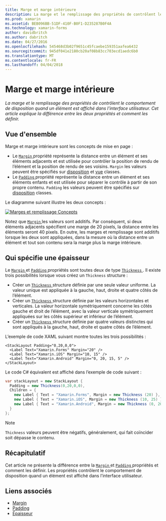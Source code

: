 ```yaml
---
title: Marge et marge intérieure
description: La marge et le remplissage des propriétés de contrôlent le comportement de disposition quand un élément est affiché dans l’interface utilisateur. Cet article explique la différence entre les deux propriétés et comment les définir.
ms.prod: xamarin
ms.assetid: BEB096BB-51DF-410F-B0F1-D235287B0F4A
ms.technology: xamarin-forms
author: davidbritch
ms.author: dabritch
ms.date: 04/27/2016
ms.openlocfilehash: 545468d3b02f9651c45fcaebe159351aafea6432
ms.sourcegitcommit: 945df041e2180cb20af08b83cc703ecd1aedc6b0
ms.translationtype: MT
ms.contentlocale: fr-FR
ms.lasthandoff: 04/04/2018
---
```

# <a name="margin-and-padding"></a>Marge et marge intérieure

_La marge et le remplissage des propriétés de contrôlent le comportement de disposition quand un élément est affiché dans l’interface utilisateur. Cet article explique la différence entre les deux propriétés et comment les définir._

## <a name="overview"></a>Vue d'ensemble

Marge et marge intérieure sont les concepts de mise en page :

- Le [ `Margin` ](https://developer.xamarin.com/api/property/Xamarin.Forms.View.Margin/) propriété représente la distance entre un élément et ses éléments adjacents et est utilisée pour contrôler la position de rendu de l’élément et la position de rendu de ses voisins. `Margin` les valeurs peuvent être spécifiés sur [disposition](~/xamarin-forms/user-interface/controls/layouts.md) et [vue](~/xamarin-forms/user-interface/controls/views.md) classes.
- Le [ `Padding` ](https://developer.xamarin.com/api/property/Xamarin.Forms.Layout.Padding/) propriété représente la distance entre un élément et ses éléments enfants et est utilisée pour séparer le contrôle à partir de son propre contenu. `Padding` les valeurs peuvent être spécifiés sur [disposition](~/xamarin-forms/user-interface/controls/layouts.md) classes.

Le diagramme suivant illustre les deux concepts :

[![](margin-and-padding-images/margins-and-padding-sml.png "Marges et remplissage Concepts")](margin-and-padding-images/margins-and-padding.png#lightbox "marges et remplissage Concepts")

Notez que [ `Margin` ](https://developer.xamarin.com/api/property/Xamarin.Forms.View.Margin/) les valeurs sont additifs. Par conséquent, si deux éléments adjacents spécifient une marge de 20 pixels, la distance entre les éléments seront 40 pixels. En outre, les marges et remplissage sont additifs lorsque les deux sont appliquées, dans la mesure où la distance entre un élément et tout son contenu sera la marge plus la marge intérieure.

## <a name="specifying-a-thickness"></a>Qui spécifie une épaisseur

Le [ `Margin` ](https://developer.xamarin.com/api/property/Xamarin.Forms.View.Margin/) et [ `Padding` ](https://developer.xamarin.com/api/property/Xamarin.Forms.Layout.Padding/) propriétés sont toutes deux de type [ `Thickness` ](https://developer.xamarin.com/api/type/Xamarin.Forms.Thickness/). Il existe trois possibilités lorsque vous créez un `Thickness` structure :

- Créer un [ `Thickness` ](https://developer.xamarin.com/api/type/Xamarin.Forms.Thickness/) structure définie par une seule valeur uniforme. La valeur unique est appliquée à la gauche, haut, droite et quatre côtés de l’élément.
- Créer un [ `Thickness` ](https://developer.xamarin.com/api/type/Xamarin.Forms.Thickness/) structure définie par les valeurs horizontales et verticales. La valeur horizontale symétriquement concerne les côtés gauche et droit de l’élément, avec la valeur verticale symétriquement appliquées sur les côtés supérieur et inférieur de l’élément.
- Créer un [ `Thickness` ](https://developer.xamarin.com/api/type/Xamarin.Forms.Thickness/) structure définie par quatre valeurs distinctes qui sont appliqués à la gauche, haut, droite et quatre côtés de l’élément.

L’exemple de code XAML suivant montre toutes les trois possibilités :

```xaml
<StackLayout Padding="0,20,0,0">
  <Label Text="Xamarin.Forms" Margin="20" />
  <Label Text="Xamarin.iOS" Margin="10, 15" />
  <Label Text="Xamarin.Android" Margin="0, 20, 15, 5" />
</StackLayout>
```

Le code C# équivalent est affiché dans l’exemple de code suivant :

```csharp
var stackLayout = new StackLayout {
  Padding = new Thickness(0,20,0,0),
  Children = {
    new Label { Text = "Xamarin.Forms", Margin = new Thickness (20) },
    new Label { Text = "Xamarin.iOS", Margin = new Thickness (10, 25) },
    new Label { Text = "Xamarin.Android", Margin = new Thickness (0, 20, 15, 5) }
  }
};
```

> [!NOTE]
> `Thickness` valeurs peuvent être négatifs, généralement, qui fait coïncider soit dépasse le contenu.

## <a name="summary"></a>Récapitulatif

Cet article ne présente la différence entre la [ `Margin` ](https://developer.xamarin.com/api/property/Xamarin.Forms.View.Margin/) et [ `Padding` ](https://developer.xamarin.com/api/property/Xamarin.Forms.Layout.Padding/) propriétés et comment les définir. Les propriétés contrôlent le comportement de disposition quand un élément est affiché dans l’interface utilisateur.


## <a name="related-links"></a>Liens associés

- [Margin](https://developer.xamarin.com/api/property/Xamarin.Forms.View.Margin/)
- [Padding](https://developer.xamarin.com/api/property/Xamarin.Forms.Layout.Padding/)
- [Épaisseur](https://developer.xamarin.com/api/type/Xamarin.Forms.Thickness/)
